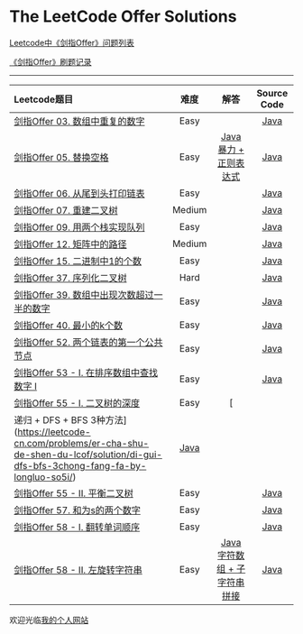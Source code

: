 # The LeetCode Offer Solutions

[Leetcode中《剑指Offer》问题列表](https://leetcode-cn.com/study-plan/lcof)

[《剑指Offer》刷题记录](http://www.longluo.me/blog/2020/12/20/Coding-Interviews/)

-------------------

|   Leetcode题目   |     难度     |          解答          |   Source Code   |
|    :-----        |    :----:    |         :----:         |      :----:     |
| [剑指Offer 03. 数组中重复的数字](https://leetcode-cn.com/problems/shu-zu-zhong-zhong-fu-de-shu-zi-lcof/) | Easy | []()  | [Java](./Offer03_findRepeatNumber.java) |
| [剑指Offer 05. 替换空格](https://leetcode-cn.com/problems/ti-huan-kong-ge-lcof/) | Easy | [Java 暴力 + 正则表达式](https://leetcode-cn.com/problems/ti-huan-kong-ge-lcof/solution/java-bao-li-zheng-ze-biao-da-shi-by-long-3tum/)  | [Java](./Offer05_replaceSpace.java) |
| [剑指Offer 06. 从尾到头打印链表](https://leetcode-cn.com/problems/cong-wei-dao-tou-da-yin-lian-biao-lcof/) | Easy | []()  | [Java](./Offer06_reverseLinkedListPrint.java) |
| [剑指Offer 07. 重建二叉树](https://leetcode-cn.com/problems/zhong-jian-er-cha-shu-lcof/) | Medium | []()  | [Java](./Offer07_buildTree.java) |
| [剑指Offer 09. 用两个栈实现队列](https://leetcode-cn.com/problems/yong-liang-ge-zhan-shi-xian-dui-lie-lcof/) | Easy | []()  | [Java](./Offer09_CQueue.java) |
| [剑指Offer 12. 矩阵中的路径](https://leetcode-cn.com/problems/ju-zhen-zhong-de-lu-jing-lcof/) | Medium | []()  | [Java](./Offer12_exist.java) |
| [剑指Offer 15. 二进制中1的个数](https://leetcode-cn.com/problems/er-jin-zhi-zhong-1de-ge-shu-lcof/) | Easy | []()  | [Java](./Offer15_erJinZhiZhong1DeGeShuLcof.java) |
| [剑指Offer 37. 序列化二叉树](https://leetcode-cn.com/problems/xu-lie-hua-er-cha-shu-lcof/) | Hard | []()  | [Java](./Offer37_xuLieHuaErChaShuLcof.java) |
| [剑指Offer 39. 数组中出现次数超过一半的数字](https://leetcode-cn.com/problems/shu-zu-zhong-chu-xian-ci-shu-chao-guo-yi-ban-de-shu-zi-lcof/) | Easy | []()  | [Java](./Offer39_majorityElement.java) |
| [剑指Offer 40. 最小的k个数](https://leetcode-cn.com/problems/zui-xiao-de-kge-shu-lcof/) | Easy | []()  | [Java](./Offer40_getLeastNumbers.java) |
| [剑指Offer 52. 两个链表的第一个公共节点](https://leetcode-cn.com/problems/liang-ge-lian-biao-de-di-yi-ge-gong-gong-jie-dian-lcof/) | Easy | []()  | [Java](./Offer52_getIntersectionNode.java) |
| [剑指Offer 53 - I. 在排序数组中查找数字 I](https://leetcode-cn.com/problems/zai-pai-xu-shu-zu-zhong-cha-zhao-shu-zi-lcof/) | Easy | []()  | [Java](./Offer53_search.java) |
| [剑指Offer 55 - I. 二叉树的深度](https://leetcode-cn.com/problems/er-cha-shu-de-shen-du-lcof/) | Easy | [
递归 + DFS + BFS 3种方法](https://leetcode-cn.com/problems/er-cha-shu-de-shen-du-lcof/solution/di-gui-dfs-bfs-3chong-fang-fa-by-longluo-so5i/)  | [Java](./Offer55_maxDepth.java) |
| [剑指Offer 55 - II. 平衡二叉树](https://leetcode-cn.com/problems/ping-heng-er-cha-shu-lcof/) | Easy | []()  | [Java](./Offer55_balancedTree.java) |
| [剑指Offer 57. 和为s的两个数字](https://leetcode-cn.com/problems/he-wei-sde-liang-ge-shu-zi-lcof/) | Easy | [](https://leetcode-cn.com/problems/he-wei-sde-liang-ge-shu-zi-lcof/solution/yi-ti-4jie-bao-li-er-fen-ha-xi-shuang-zh-sj0l/)  | [Java](./Offer57_twoSum.java) |
| [剑指Offer 58 - I. 翻转单词顺序](https://leetcode-cn.com/problems/fan-zhuan-dan-ci-shun-xu-lcof/) | Easy | []()  | [Java](./Offer58_reverseWords.java) |
| [剑指Offer 58 - II. 左旋转字符串](https://leetcode-cn.com/problems/zuo-xuan-zhuan-zi-fu-chuan-lcof/) | Easy | [Java 字符数组 + 子字符串拼接](https://leetcode-cn.com/problems/zuo-xuan-zhuan-zi-fu-chuan-lcof/solution/java-zi-fu-shu-zu-zi-zi-fu-chuan-pin-jie-wsof/)  | [Java](./Offer58_reverseLeftWords.java) |


欢迎光临[我的个人网站](http://www.longluo.me)

